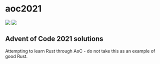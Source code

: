 # aoc2021

![](https://img.shields.io/badge/day%20📅-2-blue)
![](https://img.shields.io/badge/stars%20⭐-2-yellow)

## Advent of Code 2021 solutions
Attempting to learn Rust through AoC - do not take this as an example of good Rust.
